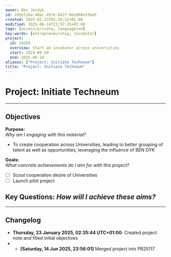 ```yaml
---
owner: Ben Jendyk
id: 2d5e11ba-40ac-45fe-b62f-bb2d60e33ba5
created: 2025-01-23T02:18:52+01:00
modified: 2025-06-14T23:57:35+02:00
tags: [access/private, language/en]
key-words: [entrepreneurship, incubator]
project:
  id: 24264
  overview: Start an incubator across universities
  start: 2024-09-20
  end: 2025-06-14
aliases: ["Project: Initiate Techneum"]
title: "Project: Initiate Techneum"
---
```


# Project: Initiate Techneum

---

## Objectives

**Purpose:**  
*Why am I engaging with this material?*
- To create cooperation across Universities, leading to better grouping of talent as well as opportunities, leveraging the influence of BEN DYK

**Goals:**  
*What concrete achievements do I aim for with this project?*
- [ ] Scout cooperation desire of Universities
- [ ] Launch pilot project

**Key Questions:**
*How will I achieve these aims?*
-

---

## Changelog

- **Thursday, 23 January 2025, 02:35:44 UTC+01:00**: Created project note and filled initial objectives
- - **[Saturday, 14 Jun 2025, 23:56:01]** Merged project into PR25117
